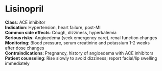 # Lisinopril

**Class**: ACE inhibitor  
**Indication**: Hypertension, heart failure, post-MI  
**Common side effects**: Cough, dizziness, hyperkalemia  
**Serious risks**: Angioedema (seek emergency care), renal function changes  
**Monitoring**: Blood pressure, serum creatinine and potassium 1-2 weeks after dose changes  
**Contraindications**: Pregnancy, history of angioedema with ACE inhibitors  
**Patient counseling**: Rise slowly to avoid dizziness; report facial/lip swelling immediately
